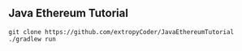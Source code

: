 ## Java Ethereum Tutorial



```
git clone https://github.com/extropyCoder/JavaEthereumTutorial
./gradlew run
```

